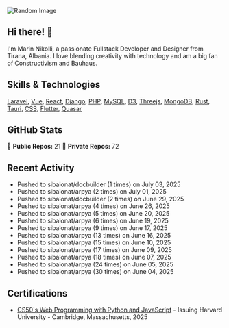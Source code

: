 ![Random Image](assets/4.png)
## Hi there! 👋

I'm Marin Nikolli, a passionate Fullstack Developer and Designer from Tirana, Albania. I love blending creativity with technology and am a big fan of Constructivism and Bauhaus.

## Skills & Technologies

[Laravel](https://laravel.com/), [Vue](https://vuejs.org/), [React](https://react.dev/), [Django](https://www.djangoproject.com/), [PHP](https://www.php.net/), [MySQL](https://www.mysql.com/), [D3](https://d3js.org/), [Threejs](https://threejs.org/), [MongoDB](https://www.mongodb.com/?msockid=18f41f88c021681c2a650aaac1546995), [Rust](https://www.rust-lang.org/), [Tauri](https://tauri.app/), [CSS](https://css3.com/), [Flutter](https://flutter.dev/), [Quasar](https://quasar.dev/)

## GitHub Stats

🌟 **Public Repos:** 21
🌟 **Private Repos:** 72  

## Recent Activity
- Pushed to sibalonat/docbuilder (1 times) on July 03, 2025
- Pushed to sibalonat/arpya (2 times) on July 01, 2025
- Pushed to sibalonat/docbuilder (2 times) on June 29, 2025
- Pushed to sibalonat/arpya (4 times) on June 26, 2025
- Pushed to sibalonat/arpya (5 times) on June 20, 2025
- Pushed to sibalonat/arpya (6 times) on June 19, 2025
- Pushed to sibalonat/arpya (9 times) on June 17, 2025
- Pushed to sibalonat/arpya (13 times) on June 16, 2025
- Pushed to sibalonat/arpya (15 times) on June 10, 2025
- Pushed to sibalonat/arpya (17 times) on June 09, 2025
- Pushed to sibalonat/arpya (18 times) on June 07, 2025
- Pushed to sibalonat/arpya (24 times) on June 05, 2025
- Pushed to sibalonat/arpya (30 times) on June 04, 2025



## Certifications

- [CS50's Web Programming with
Python and JavaScript](https://certificates.cs50.io/faf4470c-c773-489d-bc3e-b0086a8a5404.pdf?size=letter) - Issuing Harvard University - Cambridge, Massachusetts, 2025

